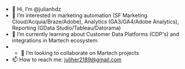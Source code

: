- 👋 Hi, I’m @julianhdz
- 👀 I’m interested in marketing automation (SF Marketing Cloud/Acquia/Braze/Adobe), Analytics (GA3/GA4/Adobe Analytics), Reporting (GData Studio/Tableau/Datorama)
- 🌱 I’m currently learning about Customer Data Platforms (CDP's) and integrations in Martech ecosystem
- - 💞️ I’m looking to collaborate on Martech projects
- 📫 How to reach me: juliher2189@gmail.com

<!---
julianhdz/julianhdz is a ✨ special ✨ repository because its `README.md` (this file) appears on your GitHub profile.
You can click the Preview link to take a look at your changes.
--->
